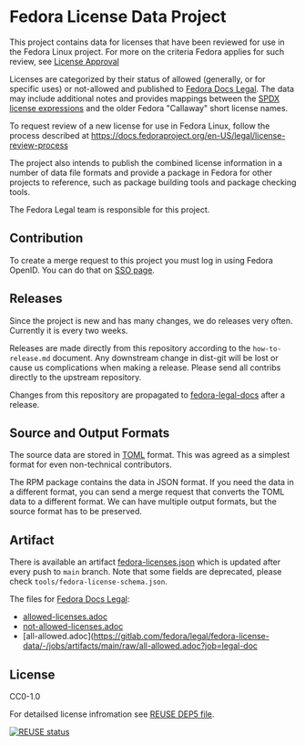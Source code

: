 # Fedora License Data Project

This project contains data for licenses that have been reviewed
for use in the Fedora Linux project. For more on the criteria 
Fedora applies for such review, see [License Approval](https://docs.fedoraproject.org/en-US/legal/license-approval)

Licenses are categorized by their status of allowed (generally, or for specific uses) 
or not-allowed and published to [Fedora Docs Legal](https://docs.fedoraproject.org/en-US/legal).
The data may include additional notes and provides
mappings between the [SPDX license expressions](https://spdx.org/licenses/) and the older Fedora
"Callaway" short license names.

To request review of a new license for use in Fedora Linux, follow the process described
at https://docs.fedoraproject.org/en-US/legal/license-review-process

The project also intends to publish the combined license information
in a number of data file formats and provide a package in Fedora for
other projects to reference, such as package building tools and
package checking tools.

The Fedora Legal team is responsible for this project.

## Contribution

To create a merge request to this project you must log in using Fedora OpenID. You can do that on [SSO page](https://gitlab.com/groups/fedora/-/saml/sso).

## Releases

Since the project is new and has many changes, we do releases very often. Currently it is every two weeks.

Releases are made directly from this repository according to the `how-to-release.md` document. Any downstream change in dist-git will be lost or cause us complications when making a release. Please send all contribs directly to the upstream repository.

Changes from this repository are propagated to [fedora-legal-docs](https://gitlab.com/fedora/legal/fedora-legal-docs) after a release.

## Source and Output Formats

The source data are stored in [TOML](https://toml.io/en/) format. This was agreed as a simplest format for even non-technical contributors.

The RPM package contains the data in JSON format. If you need the data in a different format, you can send a merge request that converts the TOML data to a different format. We can have multiple output formats, but the source format has to be preserved.

## Artifact

There is available an artifact [fedora-licenses.json](https://gitlab.com/fedora/legal/fedora-license-data/-/jobs/artifacts/main/raw/fedora-licenses.json?job=json) which is updated after every push to `main` branch. Note that some fields are deprecated, please check `tools/fedora-license-schema.json`. 

The files for [Fedora Docs Legal](https://docs.fedoraproject.org/en-US/legal):

 * [allowed-licenses.adoc](https://gitlab.com/fedora/legal/fedora-license-data/-/jobs/artifacts/main/raw/allowed-licenses.adoc?job=legal-doc)
 * [not-allowed-licenses.adoc](https://gitlab.com/fedora/legal/fedora-license-data/-/jobs/artifacts/main/raw/not-allowed-licenses.adoc?job=legal-doc)
 * [all-allowed.adoc](https://gitlab.com/fedora/legal/fedora-license-data/-/jobs/artifacts/main/raw/all-allowed.adoc?job=legal-doc

## License

CC0-1.0 

For detailsed license infromation see [REUSE DEP5 file](https://gitlab.com/fedora/legal/fedora-license-data/-/blob/main/.reuse/dep5).

[![REUSE status](https://api.reuse.software/badge/gitlab.com/fedora/legal/fedora-license-data)](https://api.reuse.software/info/gitlab.com/fedora/legal/fedora-license-data)

